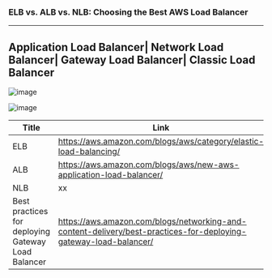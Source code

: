 ### ELB vs. ALB vs. NLB: Choosing the Best AWS Load Balancer
-------------------------------------------------------------------------







##	Application Load Balancer|	Network Load Balancer|	Gateway Load Balancer|	Classic Load Balancer

![image](https://github.com/Mk-CloudLeader/aws_Meetup-2023/assets/66654978/c606f20d-13dd-4501-b0b8-802e645bf9c5)

![image](https://github.com/Mk-CloudLeader/aws_Meetup-2023/assets/66654978/aa4c55a3-a8ba-491a-a8e0-7ed72a8ebb91)

| Title  | Link |
| ------------- | ------------- |
| ELB |  https://aws.amazon.com/blogs/aws/category/elastic-load-balancing/ |
| ALB  |   https://aws.amazon.com/blogs/aws/new-aws-application-load-balancer/ |
| NLB |  xx  |
| Best practices for deploying Gateway Load Balancer      | https://aws.amazon.com/blogs/networking-and-content-delivery/best-practices-for-deploying-gateway-load-balancer/ |
